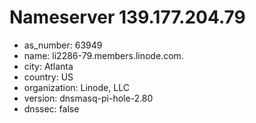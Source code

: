 # Nameserver 139.177.204.79

* as_number: 63949
* name: li2286-79.members.linode.com.
* city: Atlanta
* country: US
* organization: Linode, LLC
* version: dnsmasq-pi-hole-2.80
* dnssec: false
